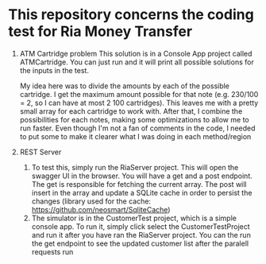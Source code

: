# This repository concerns the coding test for Ria Money Transfer

1) ATM Cartridge problem
   This solution is in a Console App project called ATMCartridge. You can just run and it will print all possible solutions for the inputs in the test.
   
   My idea here was to divide the amounts by each of the possible cartridge. I get the maximum amount possible for that note (e.g. 230/100 = 2, so I can have at most 2 100 cartridges).
   This leaves me with a pretty small array for each cartridge to work with. After that, I combine the possibilities for each notes, making some optimizations to allow me to run faster.
   Even though I'm not a fan of comments in the code, I needed to put some to make it clearer what I was doing in each method/region

3) REST Server
   1) To test this, simply run the RiaServer project. This will open the swagger UI in the browser. You will have a get and a post endpoint. The get is responsible for fetching the current array. The post will insert in the array and update a SQLite cache in order to persist the changes (library used for the cache: https://github.com/neosmart/SqliteCache)
   2) The simulator is in the CustomerTest project, which is a simple console app. To run it, simply click select the CustomerTestProject and run it after you have ran the RiaServer project. You can the run the get endpoint to see the updated customer list after the paralell requests run
